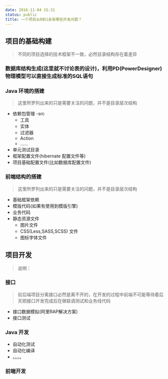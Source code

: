 ```yaml
---
date: 2016-11-04 15:31
status: public
title: 一个项目从0到1会有哪些开发问题？
---
```



## 项目的基础构建
> 不同的项目选择的技术框架不一致，必然目录结构存在着差异
###  数据库结构生成(这里就不讨论表的设计)，利用PD(PowerDesigner)物理模型可以直接生成标准的SQL语句
### Java 环境的搭建
> 这里所罗列出来的只是需要关注的问题，并不是目录层次结构
- 依赖包管理
-src
    - 工具
    - 实体
    - 过滤器
    - Action
    -  ......
- 单元测试目录
- 框架配置文件(hibernate 配置文件等)
- 项目基础配置文件(比如数据库配置文件)
### 前端结构的搭建
> 这里所罗列出来的只是需要关注的问题，并不是目录层次结构
- 基础框架依赖
- 模版代码(如果有使用到模版引擎)
- 业务代码
- 静态资源文件
     - 图片文件
     - CSS(Less,SASS,SCSS) 文件
     - 图标字体文件

## 项目开发
> 说明：
### 接口
> 前后端项目分离接口必然是离不开的，在开发的过程中前端不可能等待着后天把接口开发完成后在做联调测试和业务线代码
- 接口数据模拟(阿里RAP解决方案)
- 接口测试
### Java 开发
- 自动化测试
- 自动化编译
- 。。。。
### 前端开发

